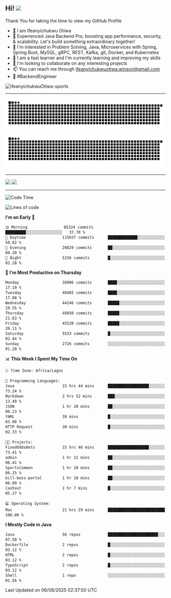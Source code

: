 <!-- BLOG-POST-LIST:START --><!-- BLOG-POST-LIST:END -->

## Hi! <img src="https://media.giphy.com/media/hvRJCLFzcasrR4ia7z/giphy.gif" width="4%"> 

Thank You for taking the time to view my GitHub Profile

- 👋 I am Ifeanyichukwu Otiwa
- 🚀 Experienced Java Backend Pro, boosting app performance, security, & scalability. Let's build something extraordinary together!
- 👀 I'm interested in Problem Solving, Java, Microservices with Spring, Spring Boot, MySQL, gRPC, REST, Kafka, git, Docker, and Kubernetes
- 🌱 I am a fast learner and I'm currently learning and improving my skills
- 💞️ I'm looking to collaborate on any interesting projects
- 📫 You can reach me through ifeanyichukwuotiwa.winson@gmail.com
- 🚀 #BackendEngineer

<p align="left" marginTop="10px"> <img src="https://komarev.com/ghpvc/?username=ifeanyichukwuOtiwa-sports&label=Profile%20views&color=0e75b6&style=for-the-badge" alt="ifeanyichukwuOtiwa-sports" /> </p>

***

<!--🐍📈SNAKEGRAPH / 🌐WEBSITE: https://github.com/Platane/snk -->
![github contribution grid snake animation](https://raw.githubusercontent.com/ifeanyichukwuOtiwa-sports/ifeanyichukwuOtiwa-sports/output/github-contribution-grid-snake-dark.svg#gh-dark-mode-only)![github contribution grid snake animation](https://raw.githubusercontent.com/ifeanyichukwuOtiwa-sports/ifeanyichukwuOtiwa-sports/output/github-contribution-grid-snake.svg#gh-light-mode-only)

***

<p float="left">
  <img float="left" src="https://github-readme-stats.vercel.app/api?username=ifeanyichukwuOtiwa-sports&count_private=true&include_all_commits=true&theme=react&show_icons=true" />
  <img float="right" src="https://github-readme-stats.vercel.app/api/top-langs/?username=ifeanyichukwuOtiwa-sports&layout=compact&show_icons=true&theme=react" /> 
</p>

***



<!--START_SECTION:waka-->
![Code Time](http://img.shields.io/badge/Code%20Time-4%2C037%20hrs%2011%20mins-blue)

![Lines of code](https://img.shields.io/badge/From%20Hello%20World%20I%27ve%20Written-62.1%20million%20lines%20of%20code-blue)

**I'm an Early 🐤** 

```text
🌞 Morning                85324 commits       █████████░░░░░░░░░░░░░░░░   37.70 % 
🌆 Daytime                115037 commits      █████████████░░░░░░░░░░░░   50.82 % 
🌃 Evening                20829 commits       ██░░░░░░░░░░░░░░░░░░░░░░░   09.20 % 
🌙 Night                  5156 commits        █░░░░░░░░░░░░░░░░░░░░░░░░   02.28 % 
```
📅 **I'm Most Productive on Thursday** 

```text
Monday                   38906 commits       ████░░░░░░░░░░░░░░░░░░░░░   17.19 % 
Tuesday                  40465 commits       ████░░░░░░░░░░░░░░░░░░░░░   17.88 % 
Wednesday                44246 commits       █████░░░░░░░░░░░░░░░░░░░░   19.55 % 
Thursday                 48950 commits       █████░░░░░░░░░░░░░░░░░░░░   21.63 % 
Friday                   45520 commits       █████░░░░░░░░░░░░░░░░░░░░   20.11 % 
Saturday                 5533 commits        █░░░░░░░░░░░░░░░░░░░░░░░░   02.44 % 
Sunday                   2726 commits        ░░░░░░░░░░░░░░░░░░░░░░░░░   01.20 % 
```


📊 **This Week I Spent My Time On** 

```text
🕑︎ Time Zone: Africa/Lagos

💬 Programming Languages: 
Java                     15 hrs 44 mins      ██████████████████░░░░░░░   73.24 % 
Markdown                 2 hrs 52 mins       ███░░░░░░░░░░░░░░░░░░░░░░   13.40 % 
JSON                     1 hr 20 mins        ██░░░░░░░░░░░░░░░░░░░░░░░   06.23 % 
YAML                     39 mins             █░░░░░░░░░░░░░░░░░░░░░░░░   03.08 % 
HTTP Request             30 mins             █░░░░░░░░░░░░░░░░░░░░░░░░   02.33 % 

🐱‍💻 Projects: 
FixedOddsBets            15 hrs 46 mins      ██████████████████░░░░░░░   73.41 % 
admin                    1 hr 22 mins        ██░░░░░░░░░░░░░░░░░░░░░░░   06.41 % 
SportsCommon             1 hr 20 mins        ██░░░░░░░░░░░░░░░░░░░░░░░   06.25 % 
bill-boss-portal         1 hr 18 mins        ██░░░░░░░░░░░░░░░░░░░░░░░   06.09 % 
Cashout                  1 hr 7 mins         █░░░░░░░░░░░░░░░░░░░░░░░░   05.27 % 

💻 Operating System: 
Mac                      21 hrs 29 mins      █████████████████████████   100.00 % 
```

**I Mostly Code in Java** 

```text
Java                     56 repos            ██████████████████████░░░   87.50 % 
Dockerfile               2 repos             █░░░░░░░░░░░░░░░░░░░░░░░░   03.12 % 
HTML                     2 repos             █░░░░░░░░░░░░░░░░░░░░░░░░   03.12 % 
TypeScript               2 repos             █░░░░░░░░░░░░░░░░░░░░░░░░   03.12 % 
Shell                    1 repo              ░░░░░░░░░░░░░░░░░░░░░░░░░   01.56 % 
```




 Last Updated on 06/08/2025 02:37:50 UTC
<!--END_SECTION:waka-->

<!--
<p align="center">
![trophy](https://github-profile-trophy.vercel.app/?username=ifeanyichukwuOtiwa-sports&theme=onedark) (https://github.com/ryo-ma/github-profile-trophy)
</p>
-->

<!---
ifeanyi-otiwa/ifeanyi-otiwa is a ✨ special ✨ repository because its `README.md` (this file) appears on your GitHub profile.
You can click the Preview link to take a look at your changes.
--->
